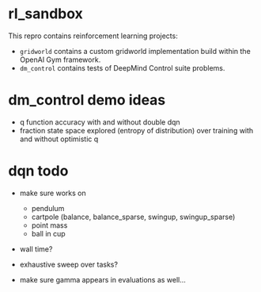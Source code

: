 # rl_sandbox

This repro contains reinforcement learning projects:
- `gridworld` contains a custom gridworld implementation build within the OpenAI Gym framework.
- `dm_control` contains tests of DeepMind Control suite problems.

# dm_control demo ideas
- q function accuracy with and without double dqn
- fraction state space explored (entropy of distribution) over training with and without optimistic q

# dqn todo
- make sure works on
  - pendulum
  - cartpole (balance, balance_sparse, swingup, swingup_sparse)
  - point mass
  - ball in cup
  
- wall time?
- exhaustive sweep over tasks?
- make sure gamma appears in evaluations as well...